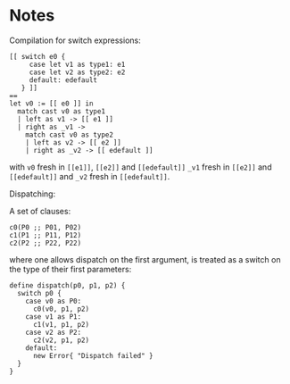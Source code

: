 # Notes

Compilation for switch expressions:

```text
[[ switch e0 {
     case let v1 as type1: e1
     case let v2 as type2: e2
     default: edefault
   } ]]
==
let v0 := [[ e0 ]] in
  match cast v0 as type1
  | left as v1 -> [[ e1 ]]
  | right as _v1 ->
    match cast v0 as type2
    | left as v2 -> [[ e2 ]]
    | right as _v2 -> [[ edefault ]]
```

with `v0` fresh in `[[e1]]`, `[[e2]]` and `[[edefault]]` `_v1` fresh in `[[e2]]` and `[[edefault]]` and `_v2` fresh in `[[edefault]]`.

Dispatching:

A set of clauses:

```text
c0(P0 ;; P01, P02)
c1(P1 ;; P11, P12)
c2(P2 ;; P22, P22)
```

where one allows dispatch on the first argument, is treated as a switch on the type of their first parameters:

```text
define dispatch(p0, p1, p2) {
  switch p0 {
    case v0 as P0:
      c0(v0, p1, p2)
    case v1 as P1:
      c1(v1, p1, p2)
    case v2 as P2:
      c2(v2, p1, p2)
    default:
      new Error{ "Dispatch failed" }
  }
}
```


